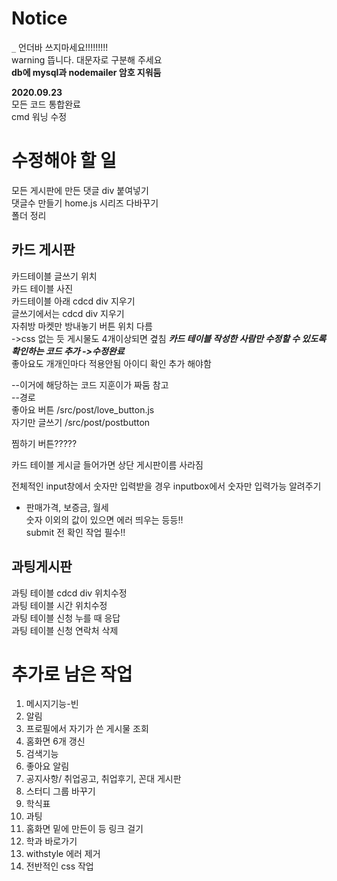 # Notice
`_` 언더바 쓰지마세요!!!!!!!!!  
warning 뜹니다. 대문자로 구분해 주세요  
**db에 mysql과 nodemailer 암호 지워둠**

**2020.09.23**  
모든 코드 통합완료  
cmd 워닝 수정    


# 수정해야 할 일

모든 게시판에 만든 댓글 div 붙여넣기  
댓글수 만들기
home.js 시리즈 다바꾸기  
폴더 정리  

## 카드 게시판
카드테이블 글쓰기 위치  
카드 테이블 사진  
카드테이블 아래 cdcd div  지우기  
글쓰기에서는 cdcd div 지우기  
자취방 마켓만 방내놓기 버튼 위치 다름  
->css 없는 듯 게시물도 4개이상되면 곂침
***카드 테이블 작성한 사람만 수정할 수 있도록 확인하는 코드 추가 ->수정완료***  
좋아요도 개개인마다 적용안됨 아이디 확인 추가 해야함

--이거에 해당하는 코드 지훈이가 짜둠 참고  
--경로  
좋아요 버튼 /src/post/love_button.js  
자기만 글쓰기 /src/post/postbutton  

찜하기 버튼?????

카드 테이블 게시글 들어가면 상단 게시판이름 사라짐  


전체적인 input창에서 숫자만 입력받을 경우 inputbox에서 숫자만 입력가능 알려주기

- 판매가격, 보증금, 월세  
  숫자 이외의 값이 있으면 에러 띄우는 등등!!  
  submit 전 확인 작업 필수!!
  

## 과팅게시판
과팅 테이블 cdcd div 위치수정  
과팅 테이블 시간 위치수정  
과팅 테이블 신청 누를 때 응답  
과팅 테이블 신청 연락처 삭제  

# 추가로 남은 작업
1. 메시지기능-빈  
2. 알림  
3. 프로필에서 자기가 쓴 게시물 조회  
4. 홈화면 6개 갱신  
5. 검색기능  
6. 좋아요 알림  
7. 공지사항/ 취업공고, 취업후기, 꼰대 게시판  
8. 스터디 그룹 바꾸기  
9. 학식표  
10. 과팅  
11. 홈화면 밑에 만든이 등 링크 걸기
12.  학과 바로가기
13. withstyle 에러 제거  
14. 전반적인 css 작업



